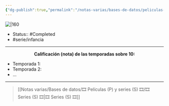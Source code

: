 ```yaml
---
{"dg-publish":true,"permalink":"/notas-varias/bases-de-datos/peliculas-p-y-series-s/s-george-de-la-jungla/"}
---
```



![|160](https://m.media-amazon.com/images/M/MV5BZGRjOTc2NzctNWMzZC00YjgwLTlmNDEtMDhlNmMxYWRjNGZiXkEyXkFqcGdeQXVyODk1MjAxNzQ@._V1_SX300.jpg)

- Status:: #Completed 
- #serie/infancia 

---

**<center>Calificación (nota) de las temporadas sobre 10:</center>**

- Temporada 1: 
- Temporada 2: 
- ...

---

> [[Notas varias/Bases de datos/🎞️ Películas (P) y series (S) 🎞️/🎞️ Series (S) 🎞️\|🎞️ Series (S) 🎞️]]